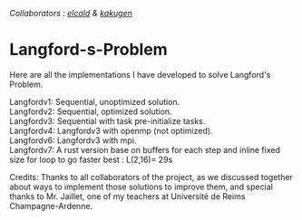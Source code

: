 *Collaborators : [elcald](https://github.com/ElCald) & [kakugen](https://github.com/KaKug3n)*

# Langford-s-Problem
Here are all the implementations I have developed to solve Langford's Problem.

Langfordv1: Sequential, unoptimized solution. <br>
Langfordv2: Sequential, optimized solution. <br>
Langfordv3: Sequential with task pre-initialize tasks. <br>
Langfordv4: Langfordv3 with openmp (not optimized). <br>
Langfordv6: Langfordv3 with mpi. <br>
Langfordv7: A rust version base on buffers for each step and inline fixed size for loop to go faster best : L(2,16)= 29s

Credits: Thanks to all collaborators of the project, as we discussed together about ways to implement those solutions to improve them, and special thanks to Mr. Jaillet, one of my teachers at Université de Reims Champagne-Ardenne.

